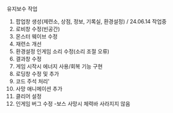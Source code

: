 유지보수 작업
1. 팝업창 생성(제련소, 상점, 정보, 기록실, 환경설정) / 24.06.14 작업중
2. 로비창 수정(빈공간)
3. 몬스터 웨이브 수정
4. 재련소 개선
5. 환경설정 인게임 소리 수정(소리 조절 오류)
6. 결과창 수정
7. 게임 시작시 에너지 사용/회복 기능 구현
8. 로딩창 수정 및 추가
9. 코드 주석 처리'
10. 사망 애니메이션 추가
11. 클리어 설정
12. 인게임 버그 수정
-보스 사망시 체력바 사라지지 않음
